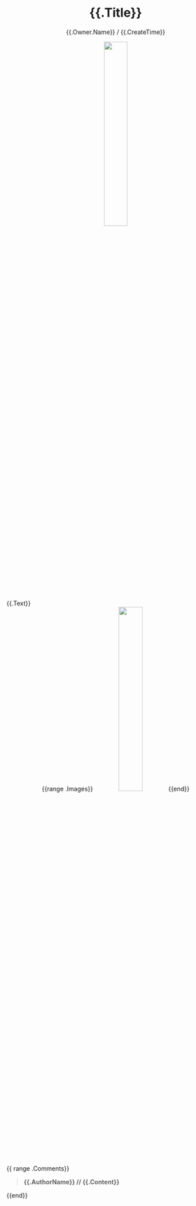 <h1 align="center">{{.Title}}</h1>
<p align="center">
    <a>{{.Owner.Name}} / {{.CreateTime}}</a>
</p>

<div align="center">
    <img src="{{.Owner.AvatarURL}}" width="33%" height="33%"/>
</div>

<div>
{{.Text}}
</div>

<div class="image" align="center">
    {{range .Images}}
    <img src="{{.URL}}" width="33%" height="33%"/>
    {{end}}
</div>

<div align="left">
    {{ range .Comments}}
    <blockquote >
    <span> <strong>{{.AuthorName}} // {{.Content}} </strong></span>
    </blockquote>
    {{end}}
</div>